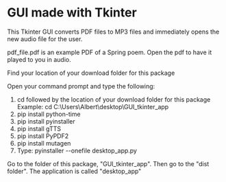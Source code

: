 # GUI made with Tkinter

This Tkinter GUI converts PDF files to MP3 files and immediately opens the new audio file for the user.

pdf_file.pdf is an example PDF of a Spring poem. Open the pdf to have it played to you in audio.

Find your location of your download folder for this package

Open your command prompt and type the following:  
1) cd followed by the location of your download folder for this package
   Example: cd C:\Users\Albert\desktop\GUI_tkinter_app
2) pip install python-time  
3) pip install pyinstaller
4) pip install gTTS
5) pip install PyPDF2
6) pip install mutagen
7) Type: pyinstaller --onefile desktop_app.py

Go to the folder of this package, "GUI_tkinter_app". Then go to the "dist folder".  The application is called "desktop_app"
